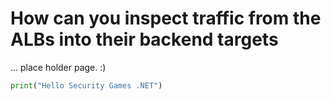 # How can you inspect traffic from the ALBs into their backend targets

... place holder page. :)


```python
print("Hello Security Games .NET")
```
